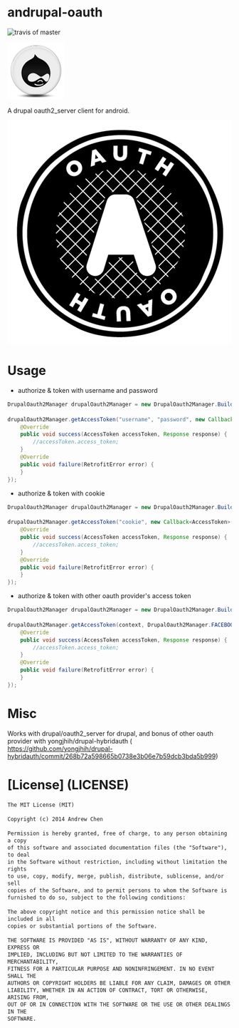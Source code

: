 andrupal-oauth
==============

![travis of master](https://travis-ci.org/yongjhih/andrupal-oauth.svg?branch=master "travis of master")

![drupal](drupal-circle.png "drupal")

A drupal oauth2_server client for android.

![oauth](oauth_logo.png "oauth")

Usage
=====

* authorize & token with username and password
```java
DrupalOauth2Manager drupalOauth2Manager = new DrupalOauth2Manager.Builder().setEndpoint("https://example.com/oauth2").setClientId("id").setClientSecret("secret").build();

drupalOauth2Manager.getAccessToken("username", "password", new Callback<AccessToken>() {
    @Override
    public void success(AccessToken accessToken, Response response) {
        //accessToken.access_token;
    }
    @Override
    public void failure(RetrofitError error) {
    }
});
```

* authorize & token with cookie
```java
DrupalOauth2Manager drupalOauth2Manager = new DrupalOauth2Manager.Builder().setEndpoint("https://example.com/oauth2").setClientId("id").setClientSecret("secret").build();

drupalOauth2Manager.getAccessToken("cookie", new Callback<AccessToken>() {
    @Override
    public void success(AccessToken accessToken, Response response) {
        //accessToken.access_token;
    }
    @Override
    public void failure(RetrofitError error) {
    }
});
```

* authorize & token with other oauth provider's access token
```java
DrupalOauth2Manager drupalOauth2Manager = new DrupalOauth2Manager.Builder().setEndpoint("https://example.com/oauth2").setClientId("id").setClientSecret("secret").build();

drupalOauth2Manager.getAccessToken(context, DrupalOauth2Manager.FACEBOOK, "fb_access_token", new Callback<AccessToken>() {
    @Override
    public void success(AccessToken accessToken, Response response) {
        //accessToken.access_token;
    }
    @Override
    public void failure(RetrofitError error) {
    }
});
```

Misc
====

Works with drupal/oauth2_server for drupal, and bonus of other oauth provider with yongjhih/drupal-hybridauth ( https://github.com/yongjhih/drupal-hybridauth/commit/268b72a598665b0738e3b06e7b59dcb3bda5b999)

[License] (LICENSE)
===================

```
The MIT License (MIT)

Copyright (c) 2014 Andrew Chen

Permission is hereby granted, free of charge, to any person obtaining a copy
of this software and associated documentation files (the "Software"), to deal
in the Software without restriction, including without limitation the rights
to use, copy, modify, merge, publish, distribute, sublicense, and/or sell
copies of the Software, and to permit persons to whom the Software is
furnished to do so, subject to the following conditions:

The above copyright notice and this permission notice shall be included in all
copies or substantial portions of the Software.

THE SOFTWARE IS PROVIDED "AS IS", WITHOUT WARRANTY OF ANY KIND, EXPRESS OR
IMPLIED, INCLUDING BUT NOT LIMITED TO THE WARRANTIES OF MERCHANTABILITY,
FITNESS FOR A PARTICULAR PURPOSE AND NONINFRINGEMENT. IN NO EVENT SHALL THE
AUTHORS OR COPYRIGHT HOLDERS BE LIABLE FOR ANY CLAIM, DAMAGES OR OTHER
LIABILITY, WHETHER IN AN ACTION OF CONTRACT, TORT OR OTHERWISE, ARISING FROM,
OUT OF OR IN CONNECTION WITH THE SOFTWARE OR THE USE OR OTHER DEALINGS IN THE
SOFTWARE.
```
